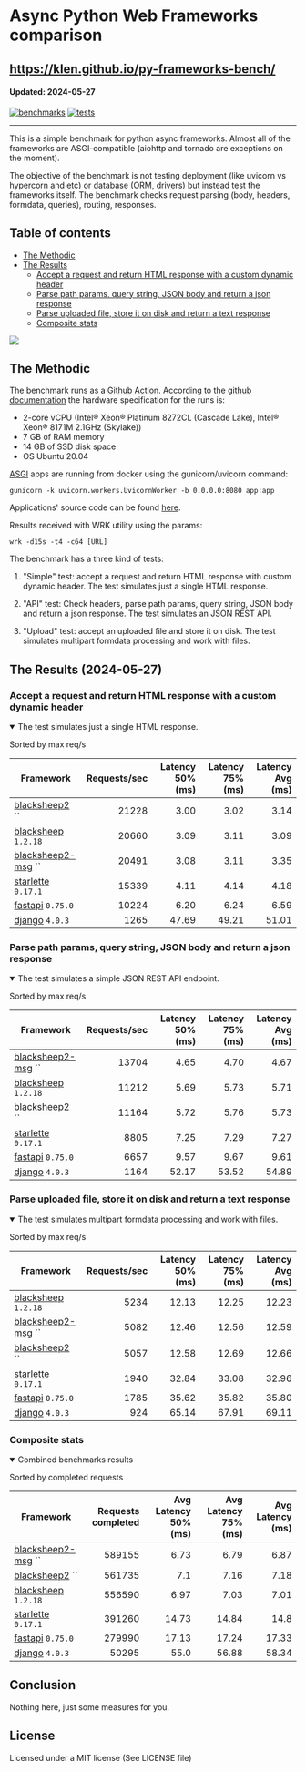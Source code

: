 # Async Python Web Frameworks comparison

https://klen.github.io/py-frameworks-bench/
----------
#### Updated: 2024-05-27

[![benchmarks](https://github.com/klen/py-frameworks-bench/actions/workflows/benchmarks.yml/badge.svg)](https://github.com/klen/py-frameworks-bench/actions/workflows/benchmarks.yml)
[![tests](https://github.com/klen/py-frameworks-bench/actions/workflows/tests.yml/badge.svg)](https://github.com/klen/py-frameworks-bench/actions/workflows/tests.yml)

----------

This is a simple benchmark for python async frameworks. Almost all of the
frameworks are ASGI-compatible (aiohttp and tornado are exceptions on the
moment).

The objective of the benchmark is not testing deployment (like uvicorn vs
hypercorn and etc) or database (ORM, drivers) but instead test the frameworks
itself. The benchmark checks request parsing (body, headers, formdata,
queries), routing, responses.

## Table of contents

* [The Methodic](#the-methodic)
* [The Results](#the-results-2024-05-27)
    * [Accept a request and return HTML response with a custom dynamic header](#html)
    * [Parse path params, query string, JSON body and return a json response](#api)
    * [Parse uploaded file, store it on disk and return a text response](#upload)
    * [Composite stats ](#composite)



<img src='https://quickchart.io/chart?width=800&height=400&c=%7Btype%3A%22bar%22%2Cdata%3A%7Blabels%3A%5B%22blacksheep2-msg%22%2C%22blacksheep2%22%2C%22blacksheep%22%2C%22starlette%22%2C%22fastapi%22%2C%22django%22%5D%2Cdatasets%3A%5B%7Blabel%3A%22num%20of%20req%22%2Cdata%3A%5B589155%2C561735%2C556590%2C391260%2C279990%2C50295%5D%7D%5D%7D%7D' />

## The Methodic

The benchmark runs as a [Github Action](https://github.com/features/actions).
According to the [github
documentation](https://docs.github.com/en/actions/using-github-hosted-runners/about-github-hosted-runners)
the hardware specification for the runs is:

* 2-core vCPU (Intel® Xeon® Platinum 8272CL (Cascade Lake), Intel® Xeon® 8171M 2.1GHz (Skylake))
* 7 GB of RAM memory
* 14 GB of SSD disk space
* OS Ubuntu 20.04

[ASGI](https://asgi.readthedocs.io/en/latest/) apps are running from docker using the gunicorn/uvicorn command:

    gunicorn -k uvicorn.workers.UvicornWorker -b 0.0.0.0:8080 app:app

Applications' source code can be found
[here](https://github.com/klen/py-frameworks-bench/tree/develop/frameworks).

Results received with WRK utility using the params:

    wrk -d15s -t4 -c64 [URL]

The benchmark has a three kind of tests:

1. "Simple" test: accept a request and return HTML response with custom dynamic
   header. The test simulates just a single HTML response.

2. "API" test: Check headers, parse path params, query string, JSON body and return a json
   response. The test simulates an JSON REST API.

3. "Upload" test: accept an uploaded file and store it on disk. The test
   simulates multipart formdata processing and work with files.


## The Results (2024-05-27)

<h3 id="html"> Accept a request and return HTML response with a custom dynamic header</h3>
<details open>
<summary> The test simulates just a single HTML response. </summary>

Sorted by max req/s

| Framework | Requests/sec | Latency 50% (ms) | Latency 75% (ms) | Latency Avg (ms) |
| --------- | -----------: | ---------------: | ---------------: | ---------------: |
| [blacksheep2](https://pypi.org/project/blacksheep2/) `` | 21228 | 3.00 | 3.02 | 3.14
| [blacksheep](https://pypi.org/project/blacksheep/) `1.2.18` | 20660 | 3.09 | 3.11 | 3.09
| [blacksheep2-msg](https://pypi.org/project/blacksheep2-msg/) `` | 20491 | 3.08 | 3.11 | 3.35
| [starlette](https://pypi.org/project/starlette/) `0.17.1` | 15339 | 4.11 | 4.14 | 4.18
| [fastapi](https://pypi.org/project/fastapi/) `0.75.0` | 10224 | 6.20 | 6.24 | 6.59
| [django](https://pypi.org/project/django/) `4.0.3` | 1265 | 47.69 | 49.21 | 51.01


</details>

<h3 id="api"> Parse path params, query string, JSON body and return a json response</h3>
<details open>
<summary> The test simulates a simple JSON REST API endpoint.  </summary>

Sorted by max req/s

| Framework | Requests/sec | Latency 50% (ms) | Latency 75% (ms) | Latency Avg (ms) |
| --------- | -----------: | ---------------: | ---------------: | ---------------: |
| [blacksheep2-msg](https://pypi.org/project/blacksheep2-msg/) `` | 13704 | 4.65 | 4.70 | 4.67
| [blacksheep](https://pypi.org/project/blacksheep/) `1.2.18` | 11212 | 5.69 | 5.73 | 5.71
| [blacksheep2](https://pypi.org/project/blacksheep2/) `` | 11164 | 5.72 | 5.76 | 5.73
| [starlette](https://pypi.org/project/starlette/) `0.17.1` | 8805 | 7.25 | 7.29 | 7.27
| [fastapi](https://pypi.org/project/fastapi/) `0.75.0` | 6657 | 9.57 | 9.67 | 9.61
| [django](https://pypi.org/project/django/) `4.0.3` | 1164 | 52.17 | 53.52 | 54.89

</details>

<h3 id="upload"> Parse uploaded file, store it on disk and return a text response</h3>
<details open>
<summary> The test simulates multipart formdata processing and work with files.  </summary>

Sorted by max req/s

| Framework | Requests/sec | Latency 50% (ms) | Latency 75% (ms) | Latency Avg (ms) |
| --------- | -----------: | ---------------: | ---------------: | ---------------: |
| [blacksheep](https://pypi.org/project/blacksheep/) `1.2.18` | 5234 | 12.13 | 12.25 | 12.23
| [blacksheep2-msg](https://pypi.org/project/blacksheep2-msg/) `` | 5082 | 12.46 | 12.56 | 12.59
| [blacksheep2](https://pypi.org/project/blacksheep2/) `` | 5057 | 12.58 | 12.69 | 12.66
| [starlette](https://pypi.org/project/starlette/) `0.17.1` | 1940 | 32.84 | 33.08 | 32.96
| [fastapi](https://pypi.org/project/fastapi/) `0.75.0` | 1785 | 35.62 | 35.82 | 35.80
| [django](https://pypi.org/project/django/) `4.0.3` | 924 | 65.14 | 67.91 | 69.11


</details>

<h3 id="composite"> Composite stats </h3>
<details open>
<summary> Combined benchmarks results</summary>

Sorted by completed requests

| Framework | Requests completed | Avg Latency 50% (ms) | Avg Latency 75% (ms) | Avg Latency (ms) |
| --------- | -----------------: | -------------------: | -------------------: | ---------------: |
| [blacksheep2-msg](https://pypi.org/project/blacksheep2-msg/) `` | 589155 | 6.73 | 6.79 | 6.87
| [blacksheep2](https://pypi.org/project/blacksheep2/) `` | 561735 | 7.1 | 7.16 | 7.18
| [blacksheep](https://pypi.org/project/blacksheep/) `1.2.18` | 556590 | 6.97 | 7.03 | 7.01
| [starlette](https://pypi.org/project/starlette/) `0.17.1` | 391260 | 14.73 | 14.84 | 14.8
| [fastapi](https://pypi.org/project/fastapi/) `0.75.0` | 279990 | 17.13 | 17.24 | 17.33
| [django](https://pypi.org/project/django/) `4.0.3` | 50295 | 55.0 | 56.88 | 58.34

</details>

## Conclusion

Nothing here, just some measures for you.

## License

Licensed under a MIT license (See LICENSE file)